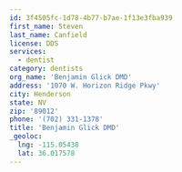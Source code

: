 ```yaml
---
id: 3f4505fc-1d78-4b77-b7ae-1f13e3fba939
first_name: Steven
last_name: Canfield
license: DDS
services:
  - dentist
category: dentists
org_name: 'Benjamin Glick DMD'
address: '1070 W. Horizon Ridge Pkwy'
city: Henderson
state: NV
zip: '89012'
phone: '(702) 331-1378'
title: 'Benjamin Glick DMD'
_geoloc:
  lng: -115.05438
  lat: 36.017578
---
```


